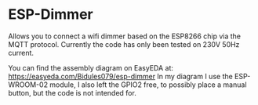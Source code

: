 # ESP-Dimmer 
Allows you to connect a wifi dimmer based on the ESP8266 chip via the MQTT protocol. Currently the code has only been tested on 230V 50Hz current.

You can find the assembly diagram on EasyEDA at: https://easyeda.com/Bidules079/esp-dimmer
In my diagram I use the ESP-WROOM-02 module, I also left the GPIO2 free, to possibly place a manual button, but the code is not intended for.
